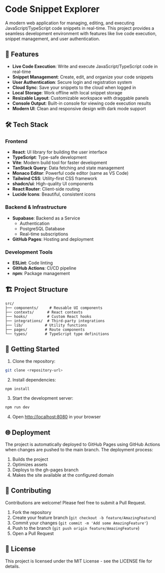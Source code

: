 
# Code Snippet Explorer

A modern web application for managing, editing, and executing JavaScript/TypeScript code snippets in real-time. This project provides a seamless development environment with features like live code execution, snippet management, and user authentication.

## 🚀 Features

- **Live Code Execution**: Write and execute JavaScript/TypeScript code in real-time
- **Snippet Management**: Create, edit, and organize your code snippets
- **User Authentication**: Secure login and registration system
- **Cloud Sync**: Save your snippets to the cloud when logged in
- **Local Storage**: Work offline with local snippet storage
- **Resizable Layout**: Customizable workspace with draggable panels
- **Console Output**: Built-in console for viewing code execution results
- **Modern UI**: Clean and responsive design with dark mode support

## 🛠️ Tech Stack

### Frontend
- **React**: UI library for building the user interface
- **TypeScript**: Type-safe development
- **Vite**: Modern build tool for faster development
- **TanStack Query**: Data fetching and state management
- **Monaco Editor**: Powerful code editor (same as VS Code)
- **Tailwind CSS**: Utility-first CSS framework
- **shadcn/ui**: High-quality UI components
- **React Router**: Client-side routing
- **Lucide Icons**: Beautiful, consistent icons

### Backend & Infrastructure
- **Supabase**: Backend as a Service
  - Authentication
  - PostgreSQL Database
  - Real-time subscriptions
- **GitHub Pages**: Hosting and deployment

### Development Tools
- **ESLint**: Code linting
- **GitHub Actions**: CI/CD pipeline
- **npm**: Package management

## 🏗️ Project Structure

```
src/
├── components/     # Reusable UI components
├── contexts/      # React contexts
├── hooks/         # Custom React hooks
├── integrations/  # Third-party integrations
├── lib/          # Utility functions
├── pages/        # Route components
└── types/        # TypeScript type definitions
```

## 🚦 Getting Started

1. Clone the repository:
```bash
git clone <repository-url>
```

2. Install dependencies:
```bash
npm install
```

3. Start the development server:
```bash
npm run dev
```

4. Open [http://localhost:8080](http://localhost:8080) in your browser

## 🌐 Deployment

The project is automatically deployed to GitHub Pages using GitHub Actions when changes are pushed to the main branch. The deployment process:
1. Builds the project
2. Optimizes assets
3. Deploys to the gh-pages branch
4. Makes the site available at the configured domain

## 🤝 Contributing

Contributions are welcome! Please feel free to submit a Pull Request.

1. Fork the repository
2. Create your feature branch (`git checkout -b feature/AmazingFeature`)
3. Commit your changes (`git commit -m 'Add some AmazingFeature'`)
4. Push to the branch (`git push origin feature/AmazingFeature`)
5. Open a Pull Request

## 📝 License

This project is licensed under the MIT License - see the LICENSE file for details.

